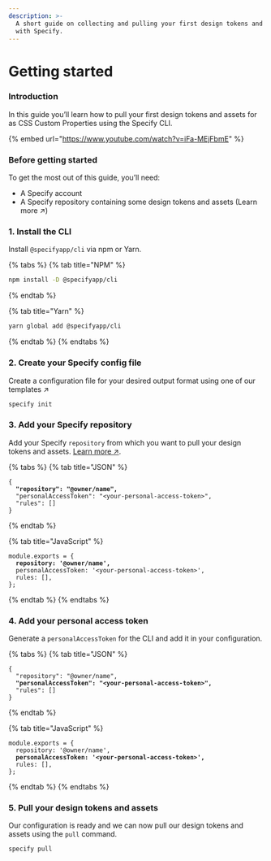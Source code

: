 ```yaml
---
description: >-
  A short guide on collecting and pulling your first design tokens and assets
  with Specify.
---
```


# Getting started

### Introduction

In this guide you’ll learn how to pull your first design tokens and assets for as CSS Custom Properties using the Specify CLI.

{% embed url="https://www.youtube.com/watch?v=iFa-MEjFbmE" %}

### Before getting started

To get the most out of this guide, you’ll need:

* A Specify account
* A Specify repository containing some design tokens and assets (Learn more ↗️)

### 1. Install the CLI

Install `@specifyapp/cli` via npm or Yarn.

{% tabs %}
{% tab title="NPM" %}
```bash
npm install -D @specifyapp/cli
```
{% endtab %}

{% tab title="Yarn" %}
```bash
yarn global add @specifyapp/cli
```
{% endtab %}
{% endtabs %}

### 2. Create your Specify config file

Create a configuration file for your desired output format using one of our templates ↗️

```bash
specify init
```

### 3. Add your Specify repository

Add your Specify `repository` from which you want to pull your design tokens and assets. [Learn more ↗️](https://specifyapp.com/developers/cli#heading-properties).

{% tabs %}
{% tab title="JSON" %}
<pre class="language-json" data-line-numbers><code class="lang-json">{
<strong>  "repository": "@owner/name",
</strong>  "personalAccessToken": "&#x3C;your-personal-access-token>",
  "rules": []
}
</code></pre>
{% endtab %}

{% tab title="JavaScript" %}
<pre class="language-javascript" data-line-numbers><code class="lang-javascript">module.exports = {
<strong>  repository: '@owner/name',
</strong>  personalAccessToken: '&#x3C;your-personal-access-token>',
  rules: [],
};
</code></pre>
{% endtab %}
{% endtabs %}

### 4. Add your personal access token

Generate a `personalAccessToken` for the CLI and add it in your configuration.

{% tabs %}
{% tab title="JSON" %}
<pre class="language-json" data-line-numbers><code class="lang-json">{
  "repository": "@owner/name",
<strong>  "personalAccessToken": "&#x3C;your-personal-access-token>",
</strong>  "rules": []
}
</code></pre>
{% endtab %}

{% tab title="JavaScript" %}
<pre class="language-javascript" data-line-numbers><code class="lang-javascript">module.exports = {
  repository: '@owner/name',
<strong>  personalAccessToken: '&#x3C;your-personal-access-token>',
</strong>  rules: [],
};
</code></pre>
{% endtab %}
{% endtabs %}

### 5. Pull your design tokens and assets

Our configuration is ready and we can now pull our design tokens and assets using the `pull` command.

```bash
specify pull
```
